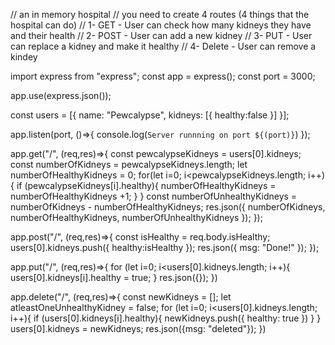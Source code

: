 // an in memory hospital
// you need to create 4 routes (4 things that the hospital can do)
// 1- GET - User can check how many kidneys they have and their health
// 2- POST - User can add a new kidney
// 3- PUT - User can replace a kidney and make it healthy
// 4- Delete - User can remove a kindey

import express from "express";
const app = express();
const port = 3000;

app.use(express.json());

const users = [{
    name: "Pewcalypse",
    kidneys: [{
        healthy:false 
    }]
}];

app.listen(port, ()=>{
    console.log(`Server runnning on port ${(port)}`)
});

app.get("/", (req,res)=>{
    const pewcalypseKidneys = users[0].kidneys;
    const numberOfKidneys = pewcalypseKidneys.length;
    let numberOfHealthyKidneys = 0;
    for(let i=0; i<pewcalypseKidneys.length; i++){
        if (pewcalypseKidneys[i].healthy){
            numberOfHealthyKidneys = numberOfHealthyKidneys +1;
        }
    }
    const numberOfUnhealthyKidneys = numberOfKidneys - numberOfHealthyKidneys;
    res.json({
        numberOfKidneys,
        numberOfHealthyKidneys,
        numberOfUnhealthyKidneys
    });
});

app.post("/", (req,res)=>{
    const isHealthy = req.body.isHealthy;
    users[0].kidneys.push({
        healthy:isHealthy
    });
    res.json({
        msg: "Done!"
    });
});

app.put("/", (req,res)=>{
    for (let i=0; i<users[0].kidneys.length; i++){
        users[0].kidneys[i].healthy = true;
    }
    res.json({});
})

app.delete("/", (req,res)=>{
    const newKidneys = [];
    let atleastOneUnhealthyKidney = false;
    for (let i=0; i<users[0].kidneys.length; i++){
        if (users[0].kidneys[i].healthy){
            newKidneys.push({
                healthy: true
            })
        }
    }
    users[0].kidneys = newKidneys;
    res.json({msg: "deleted"});
})
